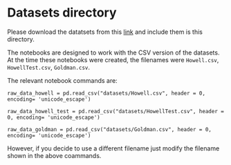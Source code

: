 # Datasets directory

Please download the datatsets from this [link](https://web.utk.edu/~auerbach/HOWL.htm)
and include them is this directory.

The notebooks are designed to work with the CSV version of the datasets.
At the time these notebooks were created, the filenames were 
`Howell.csv`, `HowellTest.csv`, `Goldman.csv`.

The relevant notebook commands are:

`raw_data_howell = pd.read_csv("datasets/Howell.csv", header = 0, encoding= 'unicode_escape')`

`raw_data_howell_test = pd.read_csv("datasets/HowellTest.csv", header = 0, encoding= 'unicode_escape')`

`raw_data_goldman = pd.read_csv("datasets/Goldman.csv", header = 0, encoding= 'unicode_escape')`

However, if you decide to use a different filename just 
modify the filename shown in the above coammands.